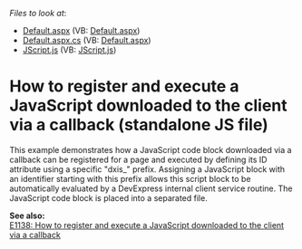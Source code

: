<!-- default file list -->
*Files to look at*:

* [Default.aspx](./CS/WebSite/Default.aspx) (VB: [Default.aspx](./VB/WebSite/Default.aspx))
* [Default.aspx.cs](./CS/WebSite/Default.aspx.cs) (VB: [Default.aspx](./VB/WebSite/Default.aspx))
* [JScript.js](./CS/WebSite/JScript.js) (VB: [JScript.js](./VB/WebSite/JScript.js))
<!-- default file list end -->
# How to register and execute a JavaScript downloaded to the client via a callback (standalone JS file)


<p>This example demonstrates how a JavaScript code block downloaded via a callback can be registered for a page and executed by defining its ID attribute using a specific "dxis_" prefix. Assigning a JavaScript block with an identifier starting with this prefix allows this script block to be automatically evaluated by a DevExpress internal client service routine. The JavaScript code block is placed into a separated file.</p><p><strong>See also:</strong><br />
<a href="https://www.devexpress.com/Support/Center/p/E1138">E1138: How to register and execute a JavaScript downloaded to the client via a callback</a></p>

<br/>


